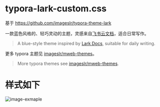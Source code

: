 # typora-lark-custom.css

基于 https://github.com/imageslr/typora-theme-lark



一款蓝色风格的、轻巧灵动的主题，灵感来自[飞书云文档](https://docs.feishu.cn/docs)，适合日常写作。

> A blue-style theme inspired by [Lark Docs](https://docs.feishu.cn/docs), suitable for daily writing.

更多 typora 主题见 [imageslr/mweb-themes](https://github.com/imageslr/mweb-themes)。

> More typora themes see [imageslr/mweb-themes](https://github.com/imageslr/mweb-themes).



# 样式如下

<img src="assets/example01.png" alt="image-exmaple"/>

